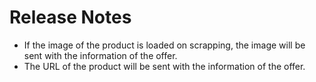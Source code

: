 # Release Notes

- If the image of the product is loaded on scrapping, the image will be sent with the information of the offer.
- The URL of the product will be sent with the information of the offer.
